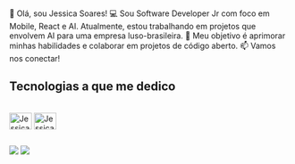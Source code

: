 👋 Olá, sou Jessica Soares!
💻 Sou Software Developer Jr com foco em Mobile, React e AI. Atualmente, estou trabalhando em projetos que envolvem AI para uma empresa luso-brasileira. 
🌱 Meu objetivo é aprimorar minhas habilidades e colaborar em projetos de código aberto.
📫 Vamos nos conectar! 

## Tecnologias a que me dedico

  <div style="display: inline_block"><br>
  <img align="center" alt="Jessica-Swift" height="30" width="40" src="https://cdn.jsdelivr.net/gh/devicons/devicon/icons/swift/swift-original.svg" />
  <img align="center" alt="Jessica-Xcode" height="30" width="40" src="https://cdn.jsdelivr.net/gh/devicons/devicon/icons/xcode/xcode-original.svg" />          
</div>
  
  ##
 
<div> 
  <a href = "mailto:jess.lopes.soares@gmail.com"><img src="https://img.shields.io/badge/-Gmail-%23333?style=for-the-badge&logo=gmail&logoColor=white" target="_blank"></a>
  <a href="https://www.linkedin.com/in/jessicalpsoares/" target="_blank"><img src="https://img.shields.io/badge/-LinkedIn-%230077B5?style=for-the-badge&logo=linkedin&logoColor=white" target="_blank"></a>   
</div>
 

